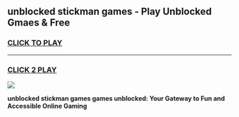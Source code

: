 
## unblocked stickman games - Play Unblocked Gmaes & Free
<h3>
<a href="https://premium.freeplayer.one?title=unblocked_stickman_games&ref=19F">CLICK TO PLAY</a></h3>
<hr>

<h3>
<a href="https://premium.freeplayer.one?title=unblocked_stickman_games&ref=19F">CLICK 2 PLAY</a>
  
</h3>

<a href="https://premium.freeplayer.one?title=unblocked_stickman_games&ref=19F/"><img src="https://clearcache.store/games.png"></a>


**unblocked stickman games games unblocked: Your Gateway to Fun and Accessible Online Gaming**
